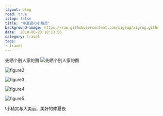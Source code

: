 ```yaml
---
layout: blog
road: true
istop: false
title: "仲夏夜の小精灵"
background-image: https://raw.githubusercontent.com/xigrug/xigrug.github.io/master/picture/linggusi.jpg 
date:  2018-06-23 10:13:56
category: travel
tags:
- travel
---
```


先晒个别人家的图
![先晒个别人家的图](https://raw.githubusercontent.com/xigrug/xigrug.github.io/master/picture/20180625105926.jpg)

![figure2](https://raw.githubusercontent.com/xigrug/xigrug.github.io/master/picture/20180625105949.jpg)

![figure3](https://raw.githubusercontent.com/xigrug/xigrug.github.io/master/picture/20180625110012.jpg)

![figure4](https://raw.githubusercontent.com/xigrug/xigrug.github.io/master/picture/20180625110004.jpg)

![figure5](https://raw.githubusercontent.com/xigrug/xigrug.github.io/master/picture/20180625110017.jpg)

!小精灵与大美丽，美好的仲夏夜

